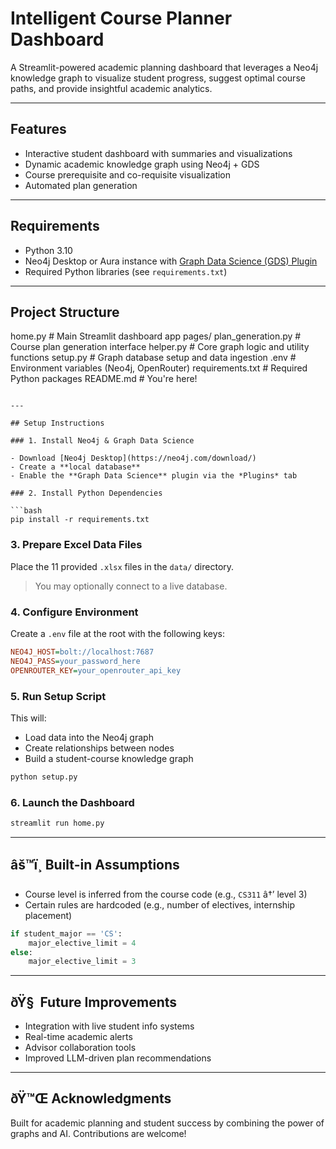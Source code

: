 # Intelligent Course Planner Dashboard

A Streamlit-powered academic planning dashboard that leverages a Neo4j knowledge graph to visualize student progress, suggest optimal course paths, and provide insightful academic analytics.

---

## Features

- Interactive student dashboard with summaries and visualizations
- Dynamic academic knowledge graph using Neo4j + GDS
- Course prerequisite and co-requisite visualization
- Automated plan generation 

---

## Requirements

- Python 3.10
- Neo4j Desktop or Aura instance with [Graph Data Science (GDS) Plugin](https://neo4j.com/docs/graph-data-science/current/installation/)
- Required Python libraries (see `requirements.txt`)

---

## Project Structure

home.py                        # Main Streamlit dashboard app
pages/
plan_generation.py         # Course plan generation interface
helper.py                      # Core graph logic and utility functions
setup.py                       # Graph database setup and data ingestion
.env                           # Environment variables (Neo4j, OpenRouter)
requirements.txt               # Required Python packages
README.md                      # You're here!
```

---

## Setup Instructions

### 1. Install Neo4j & Graph Data Science

- Download [Neo4j Desktop](https://neo4j.com/download/)
- Create a **local database**
- Enable the **Graph Data Science** plugin via the *Plugins* tab

### 2. Install Python Dependencies

```bash
pip install -r requirements.txt
```

### 3. Prepare Excel Data Files

Place the 11 provided `.xlsx` files in the `data/` directory.

> You may optionally connect to a live database.

### 4. Configure Environment

Create a `.env` file at the root with the following keys:

```ini
NEO4J_HOST=bolt://localhost:7687
NEO4J_PASS=your_password_here
OPENROUTER_KEY=your_openrouter_api_key
```

### 5. Run Setup Script

This will:
- Load data into the Neo4j graph
- Create relationships between nodes
- Build a student-course knowledge graph

```bash
python setup.py
```

### 6. Launch the Dashboard

```bash
streamlit run home.py
```

---

## âš™ï¸ Built-in Assumptions

- Course level is inferred from the course code (e.g., `CS311` â†’ level 3)
- Certain rules are hardcoded (e.g., number of electives, internship placement)
```python
if student_major == 'CS': 
    major_elective_limit = 4
else: 
    major_elective_limit = 3
```

---

## ðŸ§  Future Improvements

- Integration with live student info systems
- Real-time academic alerts
- Advisor collaboration tools
- Improved LLM-driven plan recommendations

---

## ðŸ™Œ Acknowledgments

Built for academic planning and student success by combining the power of graphs and AI. Contributions are welcome!

